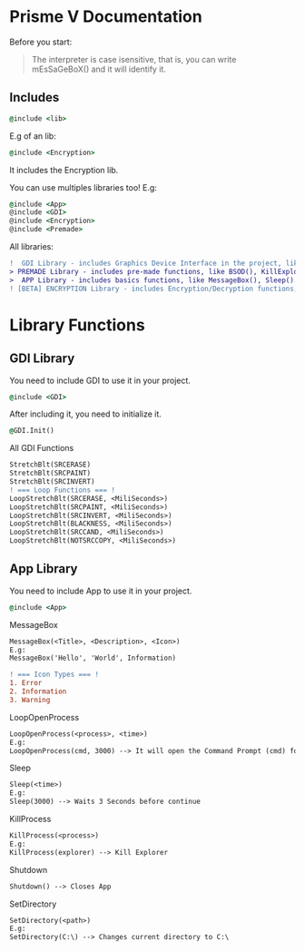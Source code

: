 # Prisme V Documentation

Before you start:
> The interpreter is case isensitive, that is, you can write mEsSaGeBoX() and it will identify it.

## Includes

```bat
@include <lib>
```
E.g of an lib:
```bat
@include <Encryption>
```
It includes the Encryption lib.

You can use multiples libraries too!
E.g:
```bat
@include <App>
@include <GDI>
@include <Encryption>
@include <Premade>
```

All libraries:
```diff
!  GDI Library - includes Graphics Device Interface in the project, like incredible other malwares effects.
> PREMADE Library - includes pre-made functions, like BSOD(), KillExplorer()...
>  APP Library - includes basics functions, like MessageBox(), Sleep()...
! [BETA] ENCRYPTION Library - includes Encryption/Decryption functions, like Encrypt All Files in a directory...
```

# Library Functions
## GDI Library

You need to include GDI to use it in your project.
```bat
@include <GDI>
```

After including it, you need to initialize it.
```bat
@GDI.Init()
```

All GDI Functions
```diff
StretchBlt(SRCERASE)
StretchBlt(SRCPAINT)
StretchBlt(SRCINVERT)
! === Loop Functions === !
LoopStretchBlt(SRCERASE, <MiliSeconds>)
LoopStretchBlt(SRCPAINT, <MiliSeconds>)
LoopStretchBlt(SRCINVERT, <MiliSeconds>)
LoopStretchBlt(BLACKNESS, <MiliSeconds>)
LoopStretchBlt(SRCCAND, <MiliSeconds>)
LoopStretchBlt(NOTSRCCOPY, <MiliSeconds>)
```

## App Library
You need to include App to use it in your project.
```bat
@include <App>
```

MessageBox
```diff
MessageBox(<Title>, <Description>, <Icon>)
E.g:
MessageBox('Hello', 'World', Information)

! === Icon Types === !
1. Error
2. Information
3. Warning
```
LoopOpenProcess
```diff
LoopOpenProcess(<process>, <time>)
E.g:
LoopOpenProcess(cmd, 3000) --> It will open the Command Prompt (cmd) for 3 seconds (3000 in miliseconds)
```
Sleep
```diff
Sleep(<time>)
E.g:
Sleep(3000) --> Waits 3 Seconds before continue
```
KillProcess
```diff
KillProcess(<process>)
E.g:
KillProcess(explorer) --> Kill Explorer
```
Shutdown
```diff
Shutdown() --> Closes App
```
SetDirectory
```diff
SetDirectory(<path>)
E.g:
SetDirectory(C:\) --> Changes current directory to C:\
```
